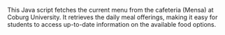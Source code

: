 This Java script fetches the current menu from the cafeteria (Mensa) at Coburg University. It retrieves the daily meal offerings, making it easy for students to access up-to-date information on the available food options.
